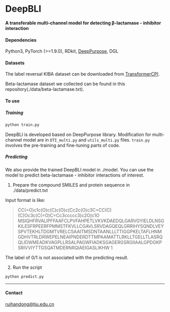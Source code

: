 # DeepBLI

**A transferable multi-channel model for detecting β-lactamase - inhibitor interaction**

#### Dependencies

Python3, PyTorch (>=1.9.0), RDkit, [DeepPurpose](https://github.com/kexinhuang12345/DeepPurpose), DGL

#### Datasets

The label reversal KIBA dataset can be downloaded from [TransformerCPI](https://github.com/lifanchen-simm/transformerCPI).

Beta-lactamase dataset we collected can be found in this repository(./data/beta-lactamase.txt).

#### To use

##### Training

```bash
python train.py
```

DeepBLI is developed based on DeepPurpose library. Modification for multi-channel model are in `DTI_multi.py` and `utils_multi.py` files. `train.py` involves the pre-training and fine-tuning parts of code. 

##### Predicting

We also provide the trained  DeepBLI model in ./model. You can use the model to predict beta-lactamase - inhibitor interactions of interest.

1) Prepare the compound SMILES and protein sequence in ./data/predict.txt

Input format is like:

> CC(=O)c1c(O)c(C)c(O)c(Cc2c(O)c3C=CC(C)(C)Oc3c(C(=O)C=Cc3ccccc3)c2O)c1O MSIQHFRVALIPFFAAFCLPVFAHPETLVKVKDAEDQLGARVGYIELDLNSGKILESFRPEERFPMMSTFKVLLCGAVLSRVDAGQEQLGRRIHYSQNDLVEYSPVTEKHLTDGMTVRELCSAAITMSDNTAANLLLTTIGGPKELTAFLHNMGDHVTRLDRWEPELNEAIPNDERDTTMPAAMATTLRKLLTGELLTLASRQQLIDWMEADKVAGPLLRSALPAGWFIADKSGAGERGSRGIIAALGPDGKPSRIVVIYTTGSQATMDERNRQIAEIGASLIKHW 1

The label of 0/1 is not associated with the predicting result.

2) Run the script

```bash
python predict.py
```

----
#### Contact
ruihandong@tju.edu.cn
